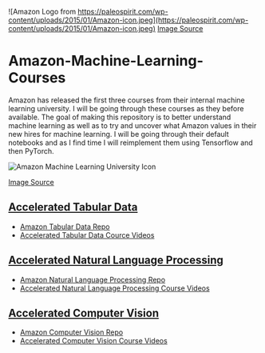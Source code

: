 ![Amazon Logo from https://paleospirit.com/wp-content/uploads/2015/01/Amazon-icon.jpeg](https://paleospirit.com/wp-content/uploads/2015/01/Amazon-icon.jpeg)
[Image Source](https://paleospirit.com/sweetpaleo/amazon-icon/)

# Amazon-Machine-Learning-Courses
Amazon has released the first three courses from their internal machine learning university. I will be going through these courses as they before available. The goal of making this repository is
 to better understand machine learning as well as to try and uncover what Amazon values in their new hires for machine learning. I will be going through their default notebooks and as I find time
 I will reimplement them using Tensorflow and then PyTorch.
 

![Amazon Machine Learning University Icon](https://github.com/Jadams29/Amazon-Machine-Learning-Courses/blob/master/misc/Icons/MLU_Logo.png)

[Image Source](https://github.com/aws-samples/aws-machine-learning-university-accelerated-nlp)


## [Accelerated Tabular Data](https://github.com/Jadams29/Amazon-Machine-Learning-Course/tree/master/Accelerated%20Tabular%20Data)
- [Amazon Tabular Data Repo](https://github.com/aws-samples/aws-machine-learning-university-accelerated-tab)
- [Accelerated Tabular Data Cource Videos](https://www.youtube.com/watch?v=kj-sPC6pai4&list=PL8P_Z6C4GcuVQZCYf_ZnMoIWLLKGx9Mi2)
 
## [Accelerated Natural Language Processing](https://github.com/Jadams29/Amazon-Machine-Learning-Course/tree/master/Accelerated%20Natural%20Language%20Processing)
- [Amazon Natural Language Processing Repo](https://github.com/aws-samples/aws-machine-learning-university-accelerated-nlp)
- [Accelerated Natural Language Processing Course Videos](https://www.youtube.com/watch?v=0FXKbEgz-uU&list=PL8P_Z6C4GcuWfAq8Pt6PBYlck4OprHXsw)

## [Accelerated Computer Vision](https://github.com/Jadams29/Amazon-Machine-Learning-Course/tree/master/Accelerated%20Computer%20Vision)
- [Amazon Computer Vision Repo](https://github.com/aws-samples/aws-machine-learning-university-accelerated-cv)
- [Accelerated Computer Vision Course Videos](https://www.youtube.com/watch?v=_6CFi2CO2AI&list=PL8P_Z6C4GcuU4knhhCouJujFZ2tTqU-Ta)
